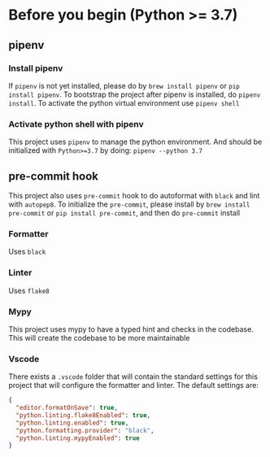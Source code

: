 # Before you begin (Python >= 3.7)

## pipenv

### Install pipenv

If `pipenv` is not yet installed, please do by `brew install pipenv` or `pip install pipenv`.
To bootstrap the project after pipenv is installed, do `pipenv install`. To activate the python virtual environment use `pipenv shell`

### Activate python shell with pipenv

This project uses `pipenv` to manage the python environment. And should be initialized with `Python>=3.7` by doing:
`pipenv --python 3.7`

## pre-commit hook

This project also uses `pre-commit` hook to do autoformat with `black` and lint with `autopep8`. To initialize the `pre-commit`, please install by `brew install pre-commit` or `pip install pre-commit`, and then do `pre-commit` install

### Formatter

Uses `black`

### Linter

Uses `flake8`

### Mypy

This project uses mypy to have a typed hint and checks in the codebase. This will create the codebase to be more maintainable

### Vscode

There exists a `.vscode` folder that will contain the standard settings for this project that will configure the formatter and linter.
The default settings are:

```json
{
  "editor.formatOnSave": true,
  "python.linting.flake8Enabled": true,
  "python.linting.enabled": true,
  "python.formatting.provider": "black",
  "python.linting.mypyEnabled": true
}
```
